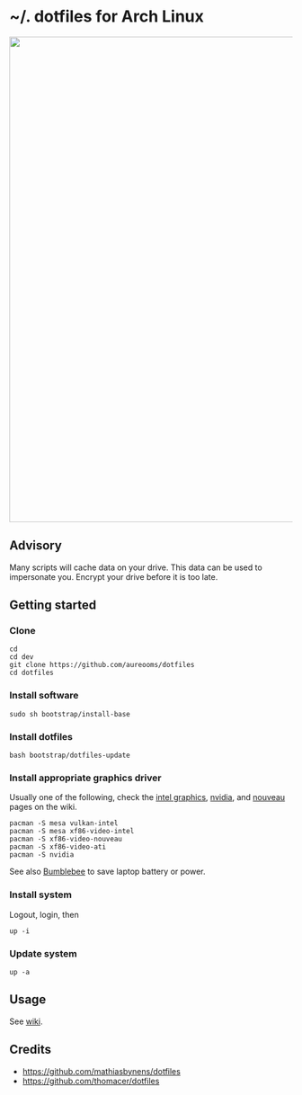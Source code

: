 # ~/. dotfiles for Arch Linux

<img src="https://imgs.xkcd.com/comics/the_general_problem.png" width="864">

## Advisory

Many scripts will cache data on your drive. This data can be used to
impersonate you. Encrypt your drive before it is too late.

## Getting started

### Clone

    cd
    cd dev
    git clone https://github.com/aureooms/dotfiles
    cd dotfiles

### Install software

    sudo sh bootstrap/install-base

### Install dotfiles

    bash bootstrap/dotfiles-update

### Install appropriate graphics driver

Usually one of the following, check the
[intel graphics](https://wiki.archlinux.org/index.php/Intel_graphics),
[nvidia](https://wiki.archlinux.org/index.php/NVIDIA),
and 
[nouveau](https://wiki.archlinux.org/index.php/nouveau)
pages on the wiki.

    pacman -S mesa vulkan-intel
    pacman -S mesa xf86-video-intel
    pacman -S xf86-video-nouveau
    pacman -S xf86-video-ati
    pacman -S nvidia

See also [Bumblebee](https://wiki.archlinux.org/index.php/Bumblebee) to save
laptop battery or power.

### Install system
Logout, login, then

    up -i

### Update system

    up -a


## Usage

See [wiki](https://github.com/aureooms/dotfiles/wiki).


## Credits

  - https://github.com/mathiasbynens/dotfiles
  - https://github.com/thomacer/dotfiles
